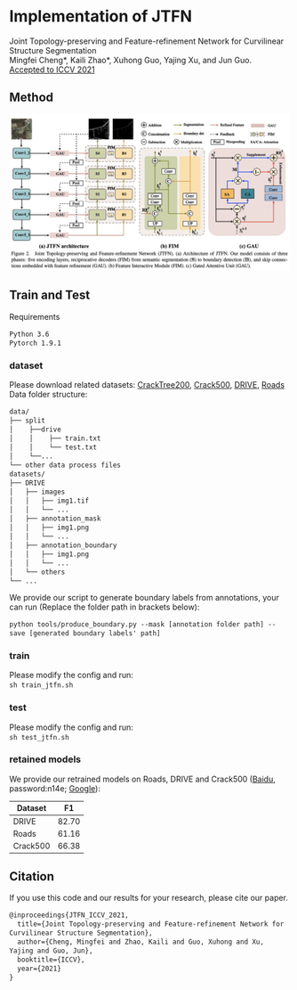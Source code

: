# Implementation of JTFN
Joint Topology-preserving and Feature-refinement Network for Curvilinear
Structure Segmentation  
Mingfei Cheng*, Kaili Zhao*, Xuhong Guo, Yajing Xu, and Jun Guo.  
[Accepted to ICCV 2021](https://openaccess.thecvf.com/content/ICCV2021/papers/Cheng_Joint_Topology-Preserving_and_Feature-Refinement_Network_for_Curvilinear_Structure_Segmentation_ICCV_2021_paper.pdf)

## Method
![framework](figs/model.jpg)

## Train and Test 
Requirements
```
Python 3.6
Pytorch 1.9.1
```
### dataset
Please download related datasets: [CrackTree200](https://github.com/fyangneil/pavement-crack-detection), [Crack500](https://github.com/fyangneil/pavement-crack-detection), [DRIVE](https://drive.grand-challenge.org/), [Roads](https://www.cs.toronto.edu/~vmnih/data/)  
Data folder structure:  
```
data/
├── split
│    ├──drive
│    │    ├── train.txt
│    │    └── test.txt
│    └──...
└── other data process files
datasets/
├── DRIVE
│   ├── images
│   │   ├── img1.tif
│   │   └── ...
│   ├── annotation_mask
│   │   ├── img1.png
│   │   └── ...
│   ├── annotation_boundary
│   │   ├── img1.png
│   │   └── ...
│   └── others
└── ...
```
We provide our script to generate boundary labels from annotations, your can run (Replace the folder path in brackets below):
```
python tools/produce_boundary.py --mask [annotation folder path] --save [generated boundary labels' path]
```
### train
Please modify the config and run:  
`sh train_jtfn.sh`
### test
Please modify the config and run:   
`sh test_jtfn.sh`  

### retained models
We provide our retrained models on Roads, DRIVE and Crack500 ([Baidu](https://pan.baidu.com/s/18TXR_WF_QRSLplq4q0WqxA), password:n14e; [Google](https://drive.google.com/drive/folders/1_H5yHegJYdbAW2m8QGvAuQG4pPbsPnqk?usp=sharing)):

| Dataset | F1 |
| ----- | ----- |
| DRIVE | 82.70 |
| Roads | 61.16 |
| Crack500 | 66.38 |


## Citation
If you use this code and our results for your research, please cite our paper.
```
@inproceedings{JTFN_ICCV_2021,
  title={Joint Topology-preserving and Feature-refinement Network for Curvilinear Structure Segmentation},
  author={Cheng, Mingfei and Zhao, Kaili and Guo, Xuhong and Xu, Yajing and Guo, Jun},
  booktitle={ICCV},
  year={2021}
}
```


